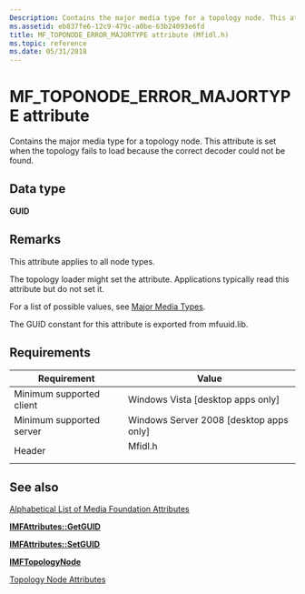 ```yaml
---
Description: Contains the major media type for a topology node. This attribute is set when the topology fails to load because the correct decoder could not be found.
ms.assetid: eb837fe6-12c9-479c-a0be-63b24093e6fd
title: MF_TOPONODE_ERROR_MAJORTYPE attribute (Mfidl.h)
ms.topic: reference
ms.date: 05/31/2018
---
```


# MF\_TOPONODE\_ERROR\_MAJORTYPE attribute

Contains the major media type for a topology node. This attribute is set when the topology fails to load because the correct decoder could not be found.

## Data type

**GUID**

## Remarks

This attribute applies to all node types.

The topology loader might set the attribute. Applications typically read this attribute but do not set it.

For a list of possible values, see [Major Media Types](media-type-guids.md).

The GUID constant for this attribute is exported from mfuuid.lib.

## Requirements



| Requirement | Value |
|-------------------------------------|------------------------------------------------------------------------------------|
| Minimum supported client<br/> | Windows Vista \[desktop apps only\]<br/>                                     |
| Minimum supported server<br/> | Windows Server 2008 \[desktop apps only\]<br/>                               |
| Header<br/>                   | <dl> <dt>Mfidl.h</dt> </dl> |



## See also

<dl> <dt>

[Alphabetical List of Media Foundation Attributes](alphabetical-list-of-media-foundation-attributes.md)
</dt> <dt>

[**IMFAttributes::GetGUID**](/windows/desktop/api/mfobjects/nf-mfobjects-imfattributes-getguid)
</dt> <dt>

[**IMFAttributes::SetGUID**](/windows/desktop/api/mfobjects/nf-mfobjects-imfattributes-setguid)
</dt> <dt>

[**IMFTopologyNode**](/windows/desktop/api/mfidl/nn-mfidl-imftopologynode)
</dt> <dt>

[Topology Node Attributes](topology-node-attributes.md)
</dt> </dl>

 

 





